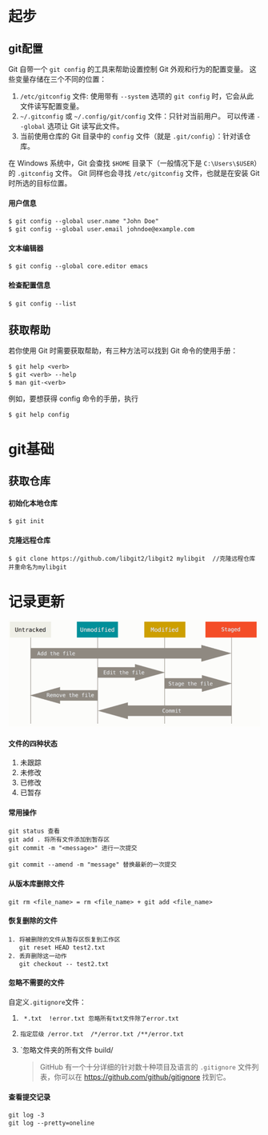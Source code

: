 # 起步

## git配置

Git 自带一个 `git config` 的工具来帮助设置控制 Git 外观和行为的配置变量。 这些变量存储在三个不同的位置：

1. `/etc/gitconfig` 文件: 使用带有 `--system` 选项的 `git config` 时，它会从此文件读写配置变量。
2. `~/.gitconfig` 或 `~/.config/git/config` 文件：只针对当前用户。 可以传递 `--global` 选项让 Git 读写此文件。
3. 当前使用仓库的 Git 目录中的 `config` 文件（就是 `.git/config`）：针对该仓库。

在 Windows 系统中，Git 会查找 `$HOME` 目录下（一般情况下是 `C:\Users\$USER`）的 `.gitconfig` 文件。 Git 同样也会寻找 `/etc/gitconfig` 文件，也就是在安装 Git 时所选的目标位置。

#### 用户信息

```console
$ git config --global user.name "John Doe"
$ git config --global user.email johndoe@example.com
```

#### 文本编辑器

```console
$ git config --global core.editor emacs
```

#### 检查配置信息

```console
$ git config --list
```

## 获取帮助

若你使用 Git 时需要获取帮助，有三种方法可以找到 Git 命令的使用手册：

```console
$ git help <verb>
$ git <verb> --help
$ man git-<verb>
```

例如，要想获得 config 命令的手册，执行

```console
$ git help config
```

# git基础

## 获取仓库

#### 初始化本地仓库

```console
$ git init
```

#### 克隆远程仓库

```console
$ git clone https://github.com/libgit2/libgit2 mylibgit  //克隆远程仓库并重命名为mylibgit
```

# 记录更新

![](https://raw.githubusercontent.com/Chilkings/blog_image/master/20200223152908.png)

#### **文件的四种状态**

1. 未跟踪
2. 未修改
3. 已修改
4. 已暂存

#### **常用操作**

```
git status 查看
git add . 将所有文件添加到暂存区
git commit -m "<message>" 进行一次提交

git commit --amend -m "message" 替换最新的一次提交
```

#### **从版本库删除文件**

```
git rm <file_name> = rm <file_name> + git add <file_name>
```

#### 恢复删除的文件

```
1. 将被删除的文件从暂存区恢复到工作区
   git reset HEAD test2.txt
2. 丢弃删除这一动作
   git checkout -- test2.txt
```
#### 忽略不需要的文件

自定义`.gitignore`文件：

1. ` *.txt  !error.txt 忽略所有txt文件除了error.txt`

2. `指定层级 /error.txt  /*/error.txt /**/error.txt `

3. `忽略文件夹的所有文件 build/

   > GitHub 有一个十分详细的针对数十种项目及语言的 `.gitignore` 文件列表，你可以在 https://github.com/github/gitignore 找到它。

#### 查看提交记录

```
git log -3  
git log --pretty=oneline
```


